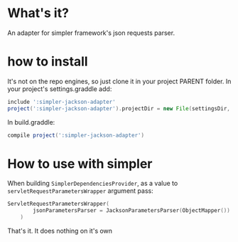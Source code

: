 # What's it?
An adapter for simpler framework's json requests parser.
# how to install
It's not on the repo engines, so just clone it in your project PARENT folder.
In your project's settings.graddle add:
```groovy
include ':simpler-jackson-adapter'  
project(':simpler-jackson-adapter').projectDir = new File(settingsDir, "simpler-jackson-adapter")
```
In build.graddle:
```groovy
compile project(':simpler-jackson-adapter')
```
# How to use with simpler
When building `SimplerDependenciesProvider`, as a value to `servletRequestParametersWrapper` argument pass:

```kotlin
ServletRequestParametersWrapper(  
        jsonParametersParser = JacksonParametersParser(ObjectMapper()) //simplified example
    )
```

That's it. It does nothing on it's own